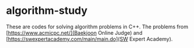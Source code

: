 # algorithm-study
These are codes for solving algorithm problems in C++.
The problems from [https://www.acmicpc.net/](Baekjoon Online Judge) and [https://swexpertacademy.com/main/main.do](SW Expert Academy).
